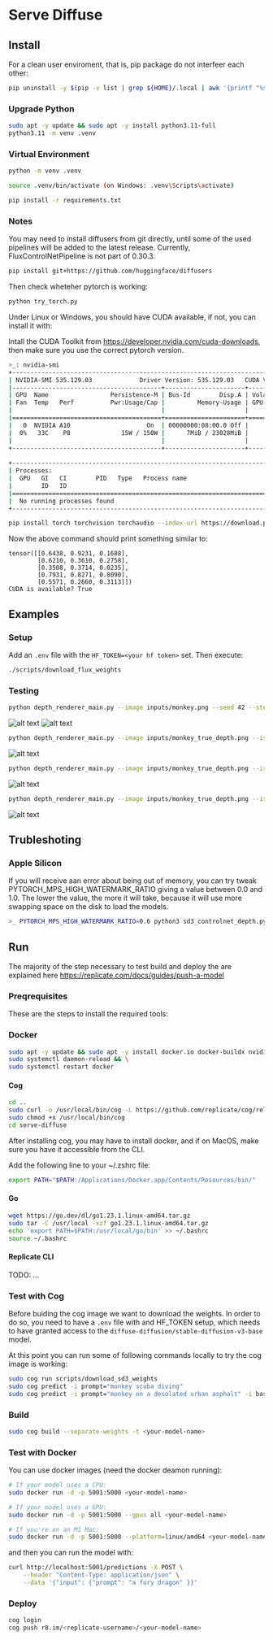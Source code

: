 # Serve Diffuse

## Install

For a clean user enviroment, that is, pip package do not interfeer each other:

```bash
pip uninstall -y $(pip -v list | grep ${HOME}/.local | awk '{printf "%s ", $1}')
```

### Upgrade Python

```bash
sudo apt -y update && sudo apt -y install python3.11-full
python3.11 -m venv .venv
```

### Virtual Environment

```bash
python -m venv .venv
```

```bash
source .venv/bin/activate (on Windows: .venv\Scripts\activate)
```

```bash
pip install -r requirements.txt
```

### Notes

You may need to install diffusers from git directly, until some of the used pipelines will be added to the latest release.
Currently, FluxControlNetPipeline is not part of 0.30.3.

```bash
pip install git+https://github.com/huggingface/diffusers
```

Then check wheteher pytorch is working:

```bash
python try_torch.py
```

Under Linux or Windows, you should have CUDA available, if not, you can install it with:

Intall the CUDA Toolkit from <https://developer.nvidia.com/cuda-downloads>, then make sure you use the correct pytorch version.

```bash
>_: nvidia-smi
+---------------------------------------------------------------------------------------+
| NVIDIA-SMI 535.129.03             Driver Version: 535.129.03   CUDA Version: 12.2     |
|-----------------------------------------+----------------------+----------------------+
| GPU  Name                 Persistence-M | Bus-Id        Disp.A | Volatile Uncorr. ECC |
| Fan  Temp   Perf          Pwr:Usage/Cap |         Memory-Usage | GPU-Util  Compute M. |
|                                         |                      |               MIG M. |
|=========================================+======================+======================|
|   0  NVIDIA A10                     On  | 00000000:08:00.0 Off |                    0 |
|  0%   33C    P8              15W / 150W |      7MiB / 23028MiB |      0%      Default |
|                                         |                      |                  N/A |
+-----------------------------------------+----------------------+----------------------+
                                                                                         
+---------------------------------------------------------------------------------------+
| Processes:                                                                            |
|  GPU   GI   CI        PID   Type   Process name                            GPU Memory |
|        ID   ID                                                             Usage      |
|=======================================================================================|
|  No running processes found                                                           |
+---------------------------------------------------------------------------------------+
```

```bash
pip install torch torchvision torchaudio --index-url https://download.pytorch.org/whl/cu124
```

Now the above command should print something similar to:

```text
tensor([[0.6438, 0.9231, 0.1688],
        [0.6210, 0.3610, 0.2758],
        [0.3508, 0.3714, 0.0235],
        [0.7931, 0.8271, 0.8090],
        [0.5571, 0.2660, 0.3113]])
CUDA is available? True
```

## Examples

### Setup

Add an `.env` file with the `HF_TOKEN=<your hf token>` set.
Then execute:

```bash
./scripts/download_flux_weights
```

### Testing

```bash
python depth_renderer_main.py --image inputs/monkey.png --seed 42 --steps 24 --prompt "A monkey walking on the sea surface"
```

![alt text](examples/monkey_color-1727646138.png)
![alt text](examples/monkey_depth-1727646138.png)

```bash
python depth_renderer_main.py --image inputs/monkey_true_depth.png --is_depth=True --seed 42 --steps 24 --prompt "A monkey walking on the sea surface" --depth_weight=0.45
```

![alt text](examples/monkey_true_depth_color-1727646408.png)

```bash
python depth_renderer_main.py --image inputs/monkey_true_depth.png --is_depth=True --seed 42 --steps 24 --prompt "A monkey walking on the sea surface, old painting" --depth_weight=0.5
```

![alt text](examples/monkey_true_depth_color-old_painting-1727646528.png)

```bash
python depth_renderer_main.py --image inputs/monkey_true_depth.png --is_depth=True --seed 42 --steps 24 --prompt "A monkey walking on the sea surface, watercolor" --depth_weight=0.5
```

![alt text](examples/monkey_true_depth_color-watercolor-1727646630.png)

## Trubleshoting

### Apple Silicon

If you will receive aan error about being out of memory, you can try tweak PYTORCH_MPS_HIGH_WATERMARK_RATIO giving a value between 0.0 and 1.0. The lower the value, the more it will take, because it will use more swapping space on the disk to load the models.

```bash
>_ PYTORCH_MPS_HIGH_WATERMARK_RATIO=0.6 python3 sd3_controlnet_depth.py
```

## Run

The majority of the step necessary to test build and deploy the are explained here <https://replicate.com/docs/guides/push-a-model>

### Preqrequisites

These are the steps to install the required tools:

### Docker

```bash
sudo apt -y update && sudo apt -y install docker.io docker-buildx nvidia-container-toolkit && \
sudo systemctl daemon-reload && \
sudo systemctl restart docker
```

#### Cog

```bash
cd ..
sudo curl -o /usr/local/bin/cog -L https://github.com/replicate/cog/releases/latest/download/cog_`uname -s`_`uname -m`
sudo chmod +x /usr/local/bin/cog
cd serve-diffuse
```

After installing cog, you may have to install docker, and if on MacOS, make sure you have it accessible from the CLI.

Add the following line to your ~/.zshrc file:

```bash
export PATH="$PATH:/Applications/Docker.app/Contents/Resources/bin/"
```

#### Go

```bash
wget https://go.dev/dl/go1.23.1.linux-amd64.tar.gz
sudo tar -C /usr/local -xzf go1.23.1.linux-amd64.tar.gz
echo 'export PATH=$PATH:/usr/local/go/bin' >> ~/.bashrc
source ~/.bashrc
```

#### Replicate CLI

TODO: ...

### Test with Cog

Before buiding the cog image we want to download the weights. In order to do so, you need to have a `.env` file with and HF_TOKEN setup, which needs to have granted access to the `diffuse-diffusion/stable-diffusion-v3-base` model.

At this point you can run some of following commands locally to try the cog image is working:

```bash
sudo cog run scripts/download_sd3_weights
sudo cog predict -i prompt="monkey scuba diving"
sudo cog predict -i prompt="monkey on a desolated urban asphalt" -i base_image_url=@inputs/monkey.png
```

### Build

```bash
sudo cog build --separate-weights -t <your-model-name>
```

### Test with Docker

You can use docker images (need the docker deamon running):

```bash
# If your model uses a CPU:
sudo docker run -d -p 5001:5000 <your-model-name>

# If your model uses a GPU:
sudo docker run -d -p 5001:5000 --gpus all <your-model-name>

# If you're on an M1 Mac:
sudo docker run -d -p 5001:5000 --platform=linux/amd64 <your-model-name>
```

and then you can run the model with:

```bash
curl http://localhost:5001/predictions -X POST \
    --header "Content-Type: application/json" \
    --data '{"input": {"prompt": "a fury dragon" }}'
```

### Deploy

```bash
cog login
cog push r8.im/<replicate-username>/<your-model-name>
```
